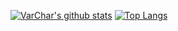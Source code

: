 [![VarChar's github stats](https://github-readme-stats.vercel.app/api?username=VarChar42&count_private=true&show_icons=true)](https://github.com/VarChar42)
[![Top Langs](https://github-readme-stats.vercel.app/api/top-langs/?username=VarChar42)](https://github.com/VarChar42)
